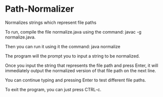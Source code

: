 Path-Normalizer
===============

Normalizes strings which represent file paths

To run, compile the file normalize.java using the command: javac -g normalize.java.

Then you can run it using it the command: java normalize

The program will the prompt you to input a string to be normalized.

Once you input the string that represents the file path and press Enter, it will immediately output the normalized version of that file path on the next line.

You can continue typing and pressing Enter to test different file paths.

To exit the program, you can just press CTRL-c.